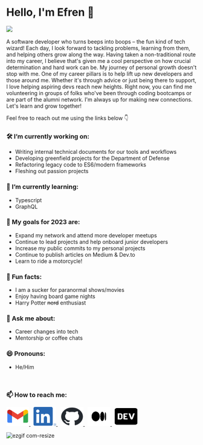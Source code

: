 # Hello, I'm Efren 👋

![](https://komarev.com/ghpvc/?username=efrenmarin45&color=green)

A software developer who turns beeps into boops – the fun kind of tech wizard! Each day, I look forward to tackling problems, learning from them, and helping others grow along the way. Having taken a non-traditional route into my career, I believe that's given me a cool perspective on how crucial determination and hard work can be.
My journey of personal growth doesn't stop with me. One of my career pillars is to help lift up new developers and those around me. Whether it's through advice or just being there to support, I love helping aspiring devs reach new heights. Right now, you can find me volunteering in groups of folks who've been through coding bootcamps or are part of the alumni network.
I'm always up for making new connections. Let's learn and grow together!

Feel free to reach out me using the links below 👇

### 🛠 I’m currently working on:
- Writing internal technical documents for our tools and workflows
- Developing greenfield projects for the Department of Defense
- Refactoring legacy code to ES6/modern frameworks
- Fleshing out passion projects

### 🌱 I’m currently learning:
- Typescript
- GraphQL

### 🥅 My goals for 2023 are:
- Expand my network and attend more developer meetups
- Continue to lead projects and help onboard junior developers
- Increase my public commits to my personal projects
- Continue to publish articles on Medium & Dev.to
- Learn to ride a motorcycle!

### 👾 Fun facts:
- I am a sucker for paranormal shows/movies
- Enjoy having board game nights
- Harry Potter ~~nerd~~ enthusiast

### 💬 Ask me about:
- Career changes into tech
- Mentorship or coffee chats

### 😄 Pronouns:
- He/Him

<br>

### 📫 How to reach me:
<a href="mailto:efren.dev.marin@gmail.com">
   <img src="https://github.com/efrenmarin45/efrenmarin45/blob/main/assets/gmailIcon.png" alt="gmail icon" width="60" height="50">
</a>
&nbsp;
<a href="https://www.linkedin.com/in/efren-marin/">
   <img src="https://github.com/efrenmarin45/efrenmarin45/blob/main/assets/linkedInIcon.png" alt="linkedIn icon" width="60" height="50">
</a>
&nbsp;
<a href="https://github.com/efrenmarin45">
   <img src="https://github.com/efrenmarin45/efrenmarin45/blob/main/assets/github-mark.png" alt="github icon" width="60" height="50">
</a>
&nbsp;
<a href="https://efren45marin.medium.com/">
   <img src="https://github.com/efrenmarin45/efrenmarin45/blob/main/assets/Medium-Symbol-Black-RGB@4x.png" alt="medium icon" width="60" height="50">
</a>
&nbsp;
<a href="https://dev.to/efrenmarin">
   <img src="https://github.com/efrenmarin45/efrenmarin45/blob/main/assets/dev-badge.svg" alt="dev.to icon" width="60" height="50">
</a>

<br>

![ezgif com-resize](https://github.com/efrenmarin45/efrenmarin45/assets/51544521/83c058de-92b6-48c7-b4cf-19bd062625c8)



